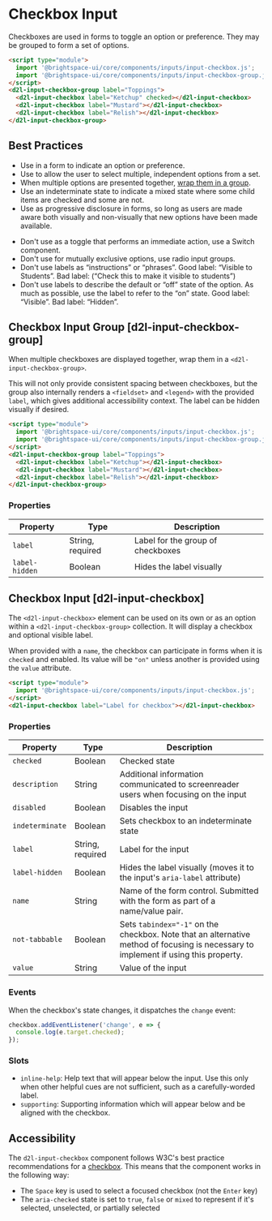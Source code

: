 # Checkbox Input

Checkboxes are used in forms to toggle an option or preference. They may be grouped to form a set of options.

<!-- docs: demo display:block -->
```html
<script type="module">
  import '@brightspace-ui/core/components/inputs/input-checkbox.js';
  import '@brightspace-ui/core/components/inputs/input-checkbox-group.js';
</script>
<d2l-input-checkbox-group label="Toppings">
  <d2l-input-checkbox label="Ketchup" checked></d2l-input-checkbox>
  <d2l-input-checkbox label="Mustard"></d2l-input-checkbox>
  <d2l-input-checkbox label="Relish"></d2l-input-checkbox>
</d2l-input-checkbox-group>
```

## Best Practices
<!-- docs: start best practices -->
<!-- docs: start dos -->
* Use in a form to indicate an option or preference.
* Use to allow the user to select multiple, independent options from a set.
* When multiple options are presented together, [wrap them in a group](#d2l-input-checkbox-group).
* Use an indeterminate state to indicate a mixed state where some child items are checked and some are not.
* Use as progressive disclosure in forms, so long as users are made aware both visually and non-visually that new options have been made available.
<!-- docs: end dos -->

<!-- docs: start donts -->
* Don't use as a toggle that performs an immediate action, use a Switch component.
* Don't use for mutually exclusive options, use radio input groups.
* Don't use labels as “instructions” or “phrases”. Good label: “Visible to Students”. Bad label: (“Check this to make it visible to students”)
* Don't use labels to describe the default or “off” state of the option. As much as possible, use the label to refer to the “on” state. Good label: “Visible”. Bad label: “Hidden”.
<!-- docs: end donts -->
<!-- docs: end best practices -->

## Checkbox Input Group [d2l-input-checkbox-group]

When multiple checkboxes are displayed together, wrap them in a `<d2l-input-checkbox-group>`.

This will not only provide consistent spacing between checkboxes, but the group also internally renders a `<fieldset>` and `<legend>` with the provided `label`, which gives additional accessibility context. The label can be hidden visually if desired.

<!-- docs: demo code properties name:d2l-input-checkbox-group sandboxTitle:'Checkbox Group' display:block -->
```html
<script type="module">
  import '@brightspace-ui/core/components/inputs/input-checkbox.js';
  import '@brightspace-ui/core/components/inputs/input-checkbox-group.js';
</script>
<d2l-input-checkbox-group label="Toppings">
  <d2l-input-checkbox label="Ketchup"></d2l-input-checkbox>
  <d2l-input-checkbox label="Mustard"></d2l-input-checkbox>
  <d2l-input-checkbox label="Relish"></d2l-input-checkbox>
</d2l-input-checkbox-group>
```

<!-- docs: start hidden content -->
### Properties

| Property | Type | Description |
|---|---|---|
| `label` | String, required | Label for the group of checkboxes |
| `label-hidden` | Boolean | Hides the label visually |
<!-- docs: end hidden content -->

## Checkbox Input [d2l-input-checkbox]

The `<d2l-input-checkbox>` element can be used on its own or as an option within a `<d2l-input-checkbox-group>` collection. It will display a checkbox and optional visible label.

When provided with a `name`, the checkbox can participate in forms when it is `checked` and enabled. Its value will be `"on"` unless another is provided using the `value` attribute.

<!-- docs: demo code properties name:d2l-input-checkbox sandboxTitle:'Checkbox Input' display:block -->
```html
<script type="module">
  import '@brightspace-ui/core/components/inputs/input-checkbox.js';
</script>
<d2l-input-checkbox label="Label for checkbox"></d2l-input-checkbox>
```

<!-- docs: start hidden content -->
### Properties

| Property | Type | Description |
|---|---|---|
| `checked` | Boolean | Checked state |
| `description` | String | Additional information communicated to screenreader users when focusing on the input |
| `disabled` | Boolean | Disables the input |
| `indeterminate` | Boolean | Sets checkbox to an indeterminate state |
| `label` | String, required | Label for the input |
| `label-hidden` | Boolean | Hides the label visually (moves it to the input's `aria-label` attribute) |
| `name` | String | Name of the form control. Submitted with the form as part of a name/value pair. |
| `not-tabbable` | Boolean | Sets `tabindex="-1"` on the checkbox. Note that an alternative method of focusing is necessary to implement if using this property. |
| `value` | String | Value of the input |

### Events

When the checkbox's state changes, it dispatches the `change` event:

```javascript
checkbox.addEventListener('change', e => {
  console.log(e.target.checked);
});
```

### Slots

* `inline-help`: Help text that will appear below the input. Use this only when other helpful cues are not sufficient, such as a carefully-worded label.
* `supporting`: Supporting information which will appear below and be aligned with the checkbox.
<!-- docs: end hidden content -->

## Accessibility

The `d2l-input-checkbox` component follows W3C's best practice recommendations for a [checkbox](https://www.w3.org/WAI/ARIA/apg/patterns/checkbox/). This means that the component works in the following way:
- The `Space` key is used to select a focused checkbox (not the `Enter` key)
- The `aria-checked` state is set to `true`, `false` or `mixed` to represent if it's selected, unselected, or partially selected
